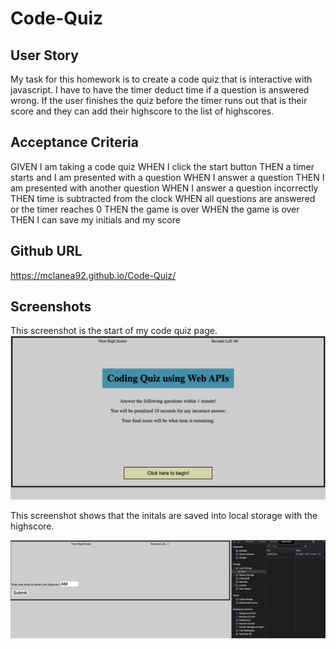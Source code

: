 # Code-Quiz

## User Story

My task for this homework is to create a code quiz that is interactive with javascript.  I have to have the timer deduct time if a question is answered wrong.  If the user finishes the quiz before the timer runs out that is their score and they can add their highscore to the list of highscores.


## Acceptance Criteria

GIVEN I am taking a code quiz
WHEN I click the start button
THEN a timer starts and I am presented with a question
WHEN I answer a question
THEN I am presented with another question
WHEN I answer a question incorrectly
THEN time is subtracted from the clock
WHEN all questions are answered or the timer reaches 0
THEN the game is over
WHEN the game is over
THEN I can save my initials and my score

## Github URL
https://mclanea92.github.io/Code-Quiz/



## Screenshots
This screenshot is the start of my code quiz page.  
![Screenshot of my page at the start](./start.png)

This screenshot shows that the initals are saved into local storage with the highscore.

![Highscore saved in localstorage](./localstorage.png)


